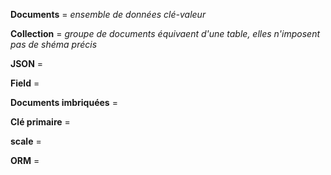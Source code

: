 __Documents__ = *ensemble de données clé-valeur*

__Collection__ = *groupe de documents équivaent d'une table, elles n'imposent pas de shéma précis*

__JSON__ = 

__Field__ = 

__Documents imbriquées__ = 

__Clé primaire__ = 

__scale__ = 

__ORM__ =